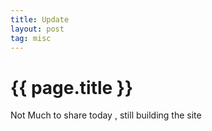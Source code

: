 ```yaml
---
title: Update
layout: post
tag: misc
---
```


# {{ page.title }}

Not Much to share today , still building the site
